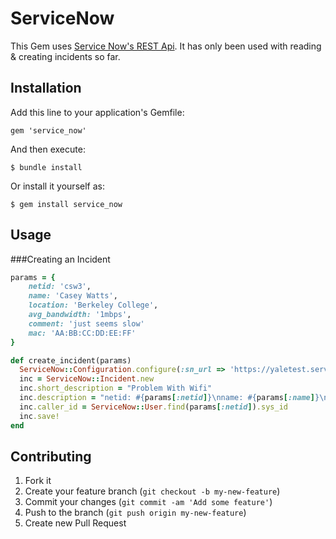 # ServiceNow

This Gem uses [Service Now's REST Api](http://wiki.servicenow.com/index.php?title=REST_API). It has only been used with reading & creating incidents so far.

## Installation

Add this line to your application's Gemfile:

    gem 'service_now'

And then execute:

    $ bundle install

Or install it yourself as:

    $ gem install service_now

## Usage

###Creating an Incident
```ruby
params = {
    netid: 'csw3',
    name: 'Casey Watts',
    location: 'Berkeley College',
    avg_bandwidth: '1mbps',
    comment: 'just seems slow'
    mac: 'AA:BB:CC:DD:EE:FF'
}

def create_incident(params)
  ServiceNow::Configuration.configure(:sn_url => 'https://yaletest.service-now.com', :sn_username => ENV['SN_USERNAME'], :sn_password => ENV['SN_PASSWORD'])
  inc = ServiceNow::Incident.new
  inc.short_description = "Problem With Wifi"
  inc.description = "netid: #{params[:netid]}\nname: #{params[:name]}\nlocation: #{params[:location]}\nbandwidth: #{params[:avg_bandwidth]}\ncomment: #{params[:comments]}\nmac: #{params[:mac]}"
  inc.caller_id = ServiceNow::User.find(params[:netid]).sys_id
  inc.save!
end
```

## Contributing

1. Fork it
2. Create your feature branch (`git checkout -b my-new-feature`)
3. Commit your changes (`git commit -am 'Add some feature'`)
4. Push to the branch (`git push origin my-new-feature`)
5. Create new Pull Request